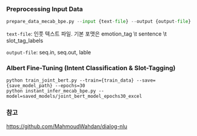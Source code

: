 ### Preprocessing Input Data
```python 
prepare_data_mecab_bpe.py --input {text-file} --output {output-file}
```
`text-file`: 인풋 텍스트 파일.
기본 포맷은 emotion_tag \t sentence \t slot_tag_labels

`output-file`: seq.in, seq.out, lable

### Albert Fine-Tuning (Intent Classification & Slot-Tagging)
```
python train_joint_bert.py --train={train_data} --save={save_model_path} --epochs=30
python instant_infer_mecab_bpe.py --model=saved_models/joint_bert_model_epochs30_excel
```

### 참고
https://github.com/MahmoudWahdan/dialog-nlu
